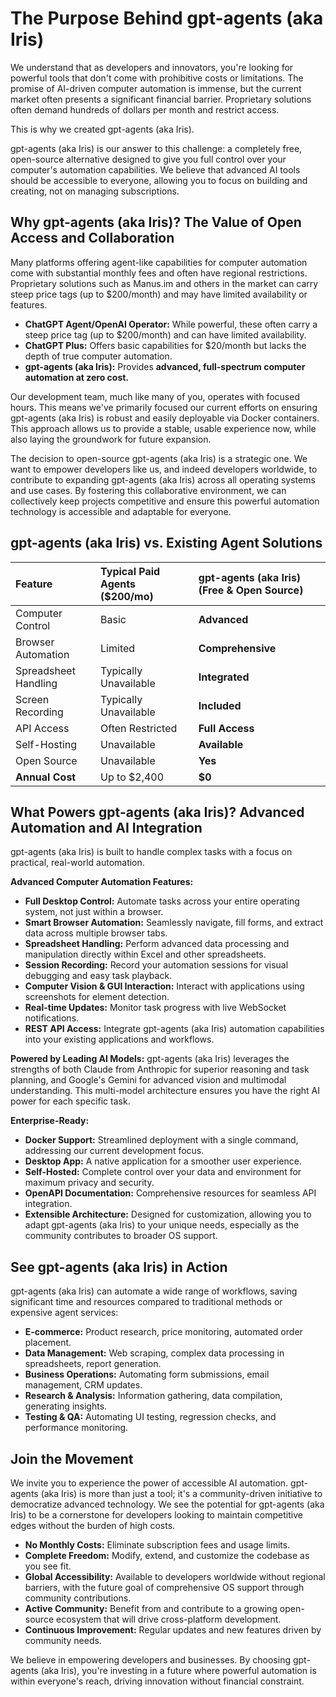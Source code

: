 # The Purpose Behind gpt-agents (aka Iris)

We understand that as developers and innovators, you're looking for powerful tools that don't come with prohibitive costs or limitations. The promise of AI-driven computer automation is immense, but the current market often presents a significant financial barrier. Proprietary solutions often demand hundreds of dollars per month and restrict access.

This is why we created gpt-agents (aka Iris).

gpt-agents (aka Iris) is our answer to this challenge: a completely free, open-source alternative designed to give you full control over your computer's automation capabilities. We believe that advanced AI tools should be accessible to everyone, allowing you to focus on building and creating, not on managing subscriptions.

## Why gpt-agents (aka Iris)? The Value of Open Access and Collaboration

Many platforms offering agent-like capabilities for computer automation come with substantial monthly fees and often have regional restrictions. Proprietary solutions such as Manus.im and others in the market can carry steep price tags (up to $200/month) and may have limited availability or features.

*   **ChatGPT Agent/OpenAI Operator:** While powerful, these often carry a steep price tag (up to $200/month) and can have limited availability.
*   **ChatGPT Plus:** Offers basic capabilities for $20/month but lacks the depth of true computer automation.
*   **gpt-agents (aka Iris):** Provides **advanced, full-spectrum computer automation at zero cost.**

Our development team, much like many of you, operates with focused hours. This means we've primarily focused our current efforts on ensuring gpt-agents (aka Iris) is robust and easily deployable via Docker containers. This approach allows us to provide a stable, usable experience now, while also laying the groundwork for future expansion.

The decision to open-source gpt-agents (aka Iris) is a strategic one. We want to empower developers like us, and indeed developers worldwide, to contribute to expanding gpt-agents (aka Iris) across all operating systems and use cases. By fostering this collaborative environment, we can collectively keep projects competitive and ensure this powerful automation technology is accessible and adaptable for everyone.

## gpt-agents (aka Iris) vs. Existing Agent Solutions

| Feature               | Typical Paid Agents ($200/mo) | gpt-agents (aka Iris) (Free & Open Source) |
| :-------------------- | :---------------------------- | :----------------------------------------- |
| Computer Control      | Basic                         | **Advanced**                               |
| Browser Automation    | Limited                       | **Comprehensive**                          |
| Spreadsheet Handling  | Typically Unavailable         | **Integrated**                             |
| Screen Recording      | Typically Unavailable         | **Included**                               |
| API Access            | Often Restricted              | **Full Access**                            |
| Self-Hosting          | Unavailable                   | **Available**                              |
| Open Source           | Unavailable                   | **Yes**                                    |
| **Annual Cost**       | Up to $2,400                  | **$0**                                     |

## What Powers gpt-agents (aka Iris)? Advanced Automation and AI Integration

gpt-agents (aka Iris) is built to handle complex tasks with a focus on practical, real-world automation.

**Advanced Computer Automation Features:**
*   **Full Desktop Control:** Automate tasks across your entire operating system, not just within a browser.
*   **Smart Browser Automation:** Seamlessly navigate, fill forms, and extract data across multiple browser tabs.
*   **Spreadsheet Handling:** Perform advanced data processing and manipulation directly within Excel and other spreadsheets.
*   **Session Recording:** Record your automation sessions for visual debugging and easy task playback.
*   **Computer Vision & GUI Interaction:** Interact with applications using screenshots for element detection.
*   **Real-time Updates:** Monitor task progress with live WebSocket notifications.
*   **REST API Access:** Integrate gpt-agents (aka Iris) automation capabilities into your existing applications and workflows.

**Powered by Leading AI Models:**
gpt-agents (aka Iris) leverages the strengths of both Claude from Anthropic for superior reasoning and task planning, and Google's Gemini for advanced vision and multimodal understanding. This multi-model architecture ensures you have the right AI power for each specific task.

**Enterprise-Ready:**
*   **Docker Support:** Streamlined deployment with a single command, addressing our current development focus.
*   **Desktop App:** A native application for a smoother user experience.
*   **Self-Hosted:** Complete control over your data and environment for maximum privacy and security.
*   **OpenAPI Documentation:** Comprehensive resources for seamless API integration.
*   **Extensible Architecture:** Designed for customization, allowing you to adapt gpt-agents (aka Iris) to your unique needs, especially as the community contributes to broader OS support.

## See gpt-agents (aka Iris) in Action

gpt-agents (aka Iris) can automate a wide range of workflows, saving significant time and resources compared to traditional methods or expensive agent services:

*   **E-commerce:** Product research, price monitoring, automated order placement.
*   **Data Management:** Web scraping, complex data processing in spreadsheets, report generation.
*   **Business Operations:** Automating form submissions, email management, CRM updates.
*   **Research & Analysis:** Information gathering, data compilation, generating insights.
*   **Testing & QA:** Automating UI testing, regression checks, and performance monitoring.

## Join the Movement

We invite you to experience the power of accessible AI automation. gpt-agents (aka Iris) is more than just a tool; it's a community-driven initiative to democratize advanced technology. We see the potential for gpt-agents (aka Iris) to be a cornerstone for developers looking to maintain competitive edges without the burden of high costs.

*   **No Monthly Costs:** Eliminate subscription fees and usage limits.
*   **Complete Freedom:** Modify, extend, and customize the codebase as you see fit.
*   **Global Accessibility:** Available to developers worldwide without regional barriers, with the future goal of comprehensive OS support through community contributions.
*   **Active Community:** Benefit from and contribute to a growing open-source ecosystem that will drive cross-platform development.
*   **Continuous Improvement:** Regular updates and new features driven by community needs.

We believe in empowering developers and businesses. By choosing gpt-agents (aka Iris), you're investing in a future where powerful automation is within everyone's reach, driving innovation without financial constraint.